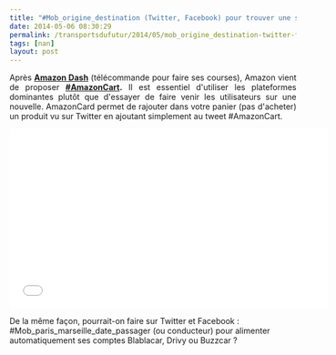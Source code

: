 ```yaml
---
title: "#Mob_origine_destination (Twitter, Facebook) pour trouver une solution de mobilité"
date: 2014-05-06 08:30:29
permalink: /transportsdufutur/2014/05/mob_origine_destination-twitter-facebook-pour-trouver-une-solution-de-mobilite.html
tags: [nan]
layout: post
---
```


<p style="text-align: justify;">Après <a href="http://www.01net.com/editorial/617672/amazon-dash-la-telecommande-d-amazon-pour-faire-ses-courses/" target="_blank"><strong>Amazon Dash</strong></a> (télécommande pour faire ses courses), Amazon vient de proposer <strong><a href="http://www.01net.com/editorial/619262/avec-amazoncart-remplissez-votre-panier-amazon-directement-sur-twitter/" target="_blank">#AmazonCart</a>.</strong> Il est essentiel d'utiliser les plateformes dominantes plutôt que d'essayer de faire venir les utilisateurs sur une nouvelle. AmazonCard permet de rajouter dans votre panier (pas d'acheter) un produit vu sur Twitter en ajoutant simplement au tweet #AmazonCart. </p> <p style="text-align: justify;"><iframe allowfullscreen="" frameborder="0" height="315" src="//www.youtube.com/embed/iAm6pa9hPKA?rel=0" width="560"></iframe></p> <p>De la même façon, pourrait-on faire sur Twitter et Facebook : #Mob_paris_marseille_date_passager (ou conducteur) pour alimenter automatiquement ses comptes Blablacar, Drivy ou Buzzcar ? </p>
